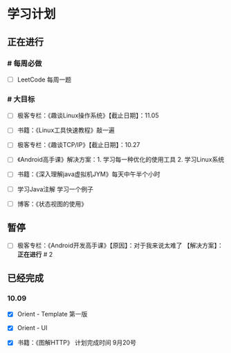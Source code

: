# 学习计划

## 正在进行

### # 每周必做

- [ ] LeetCode 每周一题

### # 大目标

- [ ] 极客专栏：《趣谈Linux操作系统》【截止日期】：11.05
- [ ] 书籍：《Linux工具快速教程》敲一遍

- [ ] 极客专栏：《趣谈TCP/IP》【截止日期】：10.27
- [ ] 《Android高手课》解决方案：1. 学习每一种优化的使用工具 2. 学习Linux系统
- [ ] 书籍：《深入理解java虚拟机JYM》每天中午半个小时 
- [ ] 学习Java注解 学习一个例子
- [ ] 博客：《状态视图的使用》

## 暂停

- [ ] 极客专栏：《Android开发高手课》【原因】：对于我来说太难了 【解决方案】：**正在进行** # 2

## 已经完成

### 10.09

- [x] Orient - Template 第一版
- [x]  Orient - UI
- [x] 书籍：《图解HTTP》 计划完成时间 9月20号

